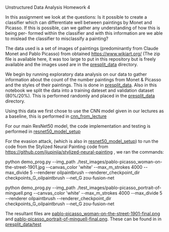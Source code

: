 Unstructured Data Analysis Homework 4


In this assignment we look at the questions:
Is it possible to create a classifier which can differentiate well between paintings by Monet
and Picasso. If this is possible, can we gather any understanding of how this is being per-
formed within the classifier and with this information are we able to mislead the classifier to misclassify a painting?

The data used is a set of images of paintings (predominantly from Claude Monet and Pablo Picasso) from obtained https://www.wikiart.org/ (The zip file is available here, it was too large to put in this repository but is freely available and the images used are in the [presplit_data](./presplit_data) directory. 

We begin by running exploratory data analysis on our data to gather information about the count of the number paintings from Monet & Picasso and the styles of their paintings. This is done in [presplit_data](./code/data_EDA.ipynb). Also in this notebook we split the data into a training dateset and validation dataset (80%/20%). This is performed randomly and placed in the [presplit_data](./presplit_data) directory. 

Using this data we first chose to use the CNN model given in our lectures as a baseline, this is performed in [cnn_from_lecture](./code/cnn_from_lecture.ipynb)

For our main ResNet50 model, the code implementation and testing is performed in [resnet50_model_setup](./code/resnet50_model_setup.ipynb)

For the evasion attack, (which is also in [resnet50_model_setup](./code/resnet50_model_setup.ipynb)) to run the code from the Stylized Neural Painting code from https://github.com/jiupinjia/stylized-neural-painting , we ran the commands: 

python demo_prog.py --img_path ./test_images/pablo-picasso_woman-on-the-street-1901.jpg --canvas_color 'white' --max_m_strokes 4000 --max_divide 5 --renderer oilpaintbrush --renderer_checkpoint_dir checkpoints_G_oilpaintbrush --net_G zou-fusion-net    

python demo_prog.py --img_path ./test_images/pablo-picasso_portrait-of-minguell.png --canvas_color 'white' --max_m_strokes 4000 --max_divide 5 --renderer oilpaintbrush --renderer_checkpoint_dir checkpoints_G_oilpaintbrush --net_G zou-fusion-net   

The resultant files are [pablo-picasso_woman-on-the-street-1901-final.png](./presplit_data/test/pablo-picasso_woman-on-the-street-1901-final.png) and [pablo-picasso_portrait-of-minguell-final.png](./presplit_data/test/pablo-picasso_portrait-of-minguell-final.png). These can be found in  in [presplit_data/test](./presplit_data/test)